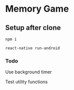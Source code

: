 # Memory Game

## Setup after clone
`npm i`

`react-native run-android`

### Todo

Use background timer

Test utility functions
